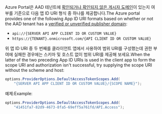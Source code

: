 <span data-ttu-id="821f4-101">Azure Portal은 AAD 테넌트에 [확인되거나 확인되지 않은 게시자 도메인](/azure/active-directory/develop/howto-configure-publisher-domain)이 있는지 여부를 기준으로 다음 앱 ID URI 형식 중 하나를 제공합니다.</span><span class="sxs-lookup"><span data-stu-id="821f4-101">The Azure portal provides one of the following App ID URI formats based on whether or not the AAD tenant has a [verified or unverified publisher domain](/azure/active-directory/develop/howto-configure-publisher-domain):</span></span>

* `api://{SERVER API APP CLIENT ID OR CUSTOM VALUE}`
* `https://{TENANT}.onmicrosoft.com/{API CLIENT ID OR CUSTOM VALUE}`

<span data-ttu-id="821f4-102">위 앱 ID URI 중 두 번째를 클라이언트 앱에서 사용하여 범위 URI를 구성했는데 권한 부여에 실패한 경우에는 스키마 및 호스트 없이 범위 URI를 제공해 보세요.</span><span class="sxs-lookup"><span data-stu-id="821f4-102">When the latter of the two preceding App ID URIs is used in the client app to form the scope URI and authorization isn't successful, try supplying the scope URI without the scheme and host:</span></span>

```csharp
options.ProviderOptions.DefaultAccessTokenScopes.Add(
    "{SERVER API APP CLIENT ID OR CUSTOM VALUE}/{SCOPE NAME}");
```

<span data-ttu-id="821f4-103">예제:</span><span class="sxs-lookup"><span data-stu-id="821f4-103">Example:</span></span>

```csharp
options.ProviderOptions.DefaultAccessTokenScopes.Add(
    "41451fa7-82d9-4673-8fa5-69eff5a761fd/API.Access");
```
